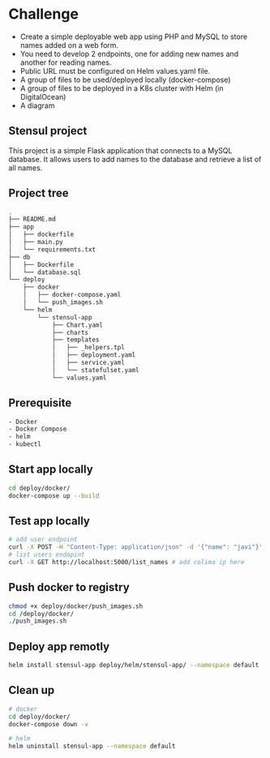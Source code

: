 # Challenge
- Create a simple deployable web app using PHP and MySQL to store names added on a web form.
- You need to develop 2 endpoints, one for adding new names and another for reading names. 
- Public URL must be configured on Helm values.yaml file.
- A group of files to be used/deployed locally (docker-compose)
- A group of files to be deployed in a K8s cluster with Helm (in DigitalOcean)
- A diagram

## Stensul project
This project is a simple Flask application that connects to a MySQL database. It allows users to add names to the database and retrieve a list of all names.

## Project tree

```bash
.
├── README.md
├── app
│   ├── dockerfile
│   ├── main.py
│   └── requirements.txt
├── db
│   ├── Dockerfile
│   └── database.sql
└── deploy
    ├── docker
    │   ├── docker-compose.yaml
    │   └── push_images.sh
    └── helm
        └── stensul-app
            ├── Chart.yaml
            ├── charts
            ├── templates
            │   ├── _helpers.tpl
            │   ├── deployment.yaml
            │   ├── service.yaml
            │   └── statefulset.yaml
            └── values.yaml
```

## Prerequisite 

```bash
- Docker
- Docker Compose
- helm
- kubectl
```

## Start app locally

```bash
cd deploy/docker/
docker-compose up --build
```

## Test app locally
```bash
# add user endpoint
curl -X POST -H "Content-Type: application/json" -d '{"name": "javi"}' http://localhost:5000/add_name # add colima ip here
# list users endopint
curl -X GET http://localhost:5000/list_names # add colima ip here
```

## Push docker to registry
```bash
chmod +x deploy/docker/push_images.sh
cd /deploy/docker/
./push_images.sh
```

## Deploy app remotly 
```bash
helm install stensul-app deploy/helm/stensul-app/ --namespace default
```

## Clean up
```bash
# docker
cd deploy/docker/
docker-compose down -v

# helm
helm uninstall stensul-app --namespace default
```